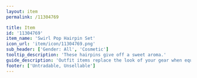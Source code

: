```yaml
---
layout: item
permalink: /11304769

title: Item
id: '11304769'
item_name: 'Swirl Pop Hairpin Set'
icon_url: 'item/icon/11304769.png'
sub_header: ['Gender: All', 'Cosmetic']
tooltip_description: 'These hairpins give off a sweet aroma.'
guide_description: 'Outfit items replace the look of your gear when equipped.'
footer: ['Untradable, Unsellable']
---
```

